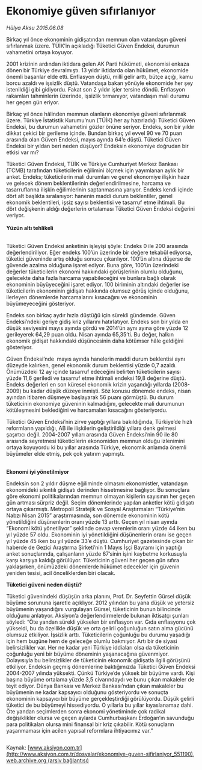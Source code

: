 # Ekonomiye güven sıfırlanıyor

*Hülya Aksu 2015.06.08*

<div class="pNewsDetailMainContent" itemprop="articleBody">
 <p>
  Birkaç yıl önce ekonominin gidişatından memnun olan vatandaşın güveni sıfırlanmak üzere. TÜİK’in açıkladığı Tüketici Güven Endeksi, durumun vahametini ortaya koyuyor.
 </p>
 <p>
  2001 krizinin ardından iktidara gelen AK Parti hükümeti, ekonomisi enkaza dönen bir Türkiye devralmıştı. 13 yıldır iktidarda olan hükümet, ekonomide önemli başarılar elde etti. Enflasyon düştü, millî gelir arttı, bütçe açığı, kamu borcu azaldı ve işsizlik düştü. Vatandaşa bakan yönüyle ekonomide her şey istenildiği gibi gidiyordu. Fakat son 2 yıldır işler tersine döndü. Enflasyon rakamları tahminlerin üzerinde, işsizlik tırmanıyor, vatandaşın mali durumu her geçen gün eriyor.
 </p>
 <p>
  Birkaç yıl önce hâlinden memnun olanların ekonomiye güveni sıfırlanmak üzere. Türkiye İstatistik Kurumu’nun (TÜİK) her ay hazırladığı Tüketici Güven Endeksi, bu durumun vahametini gözler önüne seriyor. Endeks, son bir yıldır dikkat çekici bir gerileme içinde. Bundan birkaç yıl evvel 90 ve 70 puan arasında olan Güven Endeksi, mayıs ayında 64’e düştü. Tüketici Güven Endeksi bir yıldan beri neden düşüyor? Endeksin ekonomiye doğrudan bir etkisi var mı?
 </p>
 <p>
  Tüketici Güven Endeksi, TÜİK ve Türkiye Cumhuriyet Merkez Bankası (TCMB) tarafından tüketicilerin eğilimini ölçmek için yayımlanan aylık bir anket. Endeks; tüketicilerin mali durumları ve genel ekonomiye ilişkin hazır ve gelecek dönem beklentilerinin değerlendirilmesine, harcama ve tasarruflarına ilişkin eğilimlerinin saptanmasına yarıyor. Endeks kendi içinde dört alt başlıkta sıralanıyor: hanenin maddi durum beklentiler, genel ekonomik beklentileri, işsiz sayısı beklentisi ve tasarruf etme ihtimali. Bu dört değişkenin aldığı değerlerin ortalaması Tüketici Güven Endeksi değerini veriyor.
  <br>
   <br>
    <strong>
     Yüzün altı tehlikeli
    </strong>
   </br>
  </br>
 </p>
 <p>
  Tüketici Güven Endeksi anketinin işleyişi şöyle: Endeks 0 ile 200 arasında değerlendiriliyor. Eğer endeks 100’ün üzerinde bir değere tekabül ediyorsa, tüketici güveninde artış olduğu sonucu çıkarılıyor. 100’ün altına düşerse de güvende azalma olduğuna işaret ediyor. Buna göre, 100’ün üzerindeki değerler tüketicilerin ekonomi hakkındaki görüşlerinin olumlu olduğunu, gelecekte daha fazla harcama yapabileceğini ve bunlara bağlı olarak ekonominin büyüyeceğini işaret ediyor. 100 biriminin altındaki değerler ise tüketicilerin ekonominin gidişatı hakkında olumsuz görüş içinde olduğunu, ilerleyen dönemlerde harcamalarını kısacağını ve ekonominin büyümeyeceğini gösteriyor.
 </p>
 <p>
  Endeks son birkaç aydır hızla düştüğü için sürekli gündemde. Güven Endeksi’ndeki geriye gidiş kriz yıllarını hatırlatıyor. Endeks son bir yılda en düşük seviyesini mayıs ayında gördü ve 2014’ün aynı ayına göre yüzde 12 gerileyerek 64,29 puan oldu. Nisan ayında 65,35’ti. Bu değer, halkın ekonomik gidişat hakkındaki düşüncesinin daha kötümser hâle geldiğini gösteriyor.
 </p>
 <p>
  Güven Endeksi’nde  mayıs ayında hanelerin maddi durum beklentisi aynı düzeyde kalırken, genel ekonomik durum beklentisi yüzde 0,7 azaldı. Önümüzdeki 12 ay içinde tasarruf edeceğini belirten tüketicilerin sayısı yüzde 11,6 geriledi ve tasarruf etme ihtimali endeksi 19,8 değerine düştü. Endeks değerleri en son küresel ekonomik krizin yaşandığı yıllarda (2008-2009) bu kadar düşük düzeye inmişti. Söz konusu dönemde endeks, nisan ayından itibaren düşmeye başlayarak 56 puanı görmüştü. Bu durum tüketicinin ekonomiye güveninin kalmadığını, gelecekte mali durumunun kötüleşmesini beklediğini ve harcamaları kısacağını gösteriyordu.
 </p>
 <p>
  Tüketici Güven Endeksi’nin zirve yaptığı yıllara bakıldığında, Türkiye’de hızlı reformların yapıldığı, AB ile ilişkilerin geliştirildiği yıllara denk gelmesi şaşırtıcı değil. 2004-2007 yılları arasında Güven Endeksi’nin 90 ile 80 arasında seyretmesi tüketicilerin ekonomiden memnun olduğu izlenimini ortaya koyuyordu ki bu yıllar arasında Türkiye, ekonomik anlamda önemli büyümeler elde etmiş, pek çok yatırım yapmıştı.
 </p>
 <p>
  <br>
   <strong>
    Ekonomi iyi yönetilmiyor
   </strong>
  </br>
 </p>
 <p>
  Endeksin son 2 yıldır düşme eğiliminde olmasını ekonomistler, vatandaşın ekonomideki sıkıntılı gidişatı derinden hissetmesine bağlıyor. Bu sonuçlara göre ekonomi politikalarından memnun olmayan kişilerin sayısının her geçen gün artması sürpriz değil. Seçim dönemlerinde yapılan anketler kötü gidişatı ortaya çıkarmıştı. Metropoll Stratejik ve Sosyal Araştırmaları “Türkiye’nin Nabzı Nisan 2015” araştırmasında, son dönemde ekonominin kötü yönetildiğini düşünenlerin oranı yüzde 13 arttı. Geçen yıl nisan ayında “Ekonomi kötü yönetiliyor” şeklinde cevap verenlerin oranı yüzde 44 iken bu yıl yüzde 57 oldu. Ekonominin iyi yönetildiğini düşünenlerin oranı ise geçen yıl yüzde 45 iken bu yıl yüzde 33’e düştü. Cumhuriyet gazetesinde çıkan bir haberde de Gezici Araştırma Şirketi’nin 1 Mayıs İşçi Bayramı için yaptığı anket sonuçlarında, çalışanların yüzde 67’sinin işini kaybetme korkusuyla karşı karşıya kaldığı görülüyor. Tüketicinin güveni her geçen gün sıfıra yaklaşırken, önümüzdeki dönemlerde hükümet edecekler için güvenin yeniden tesisi, acil önceliklerden biri olacak.
 </p>
 <p>
  <strong>
   Tüketici güveni neden düştü?
  </strong>
 </p>
 <p>
  Tüketici güvenindeki düşüşün arka planını, Prof. Dr. Seyfettin Gürsel düşük büyüme sorununa işaretle açıklıyor. 2012 yılından bu yana düşük ve yetersiz büyümenin yaşandığını vurgulayan Gürsel, tüketicinin bunun bilincinde olduğunu anlatıyor. Aksiyon’a değerlendirmelerde bulunan iktisatçı şunları söyledi: “Öte yandan sürekli yükselen bir enflasyon var. Gıda enflasyonu çok yükseldi, bu da özellikle düşük ve orta gelirli çoğunluğun satın alma gücünü olumsuz etkiliyor. İşsizlik arttı. Tüketicilerin çoğunluğu bu durumu yaşadığı için hem bugüne hem de geleceğe olumlu bakmıyor. Artı bir de siyasi belirsizlikler var. Her ne kadar yeni Türkiye iddiaları olsa da tüketicinin çoğunluğu yeni bir büyüme döneminin yaşanacağına güvenmiyor. Dolayısıyla bu belirsizlikler de tüketicinin ekonomik gidişatla ilgili görüşünü etkiliyor. Endeksin geçmiş dönemlerine baktığımızda Tüketici Güven Endeksi 2004-2007 yılında yüksekti. Çünkü Türkiye’de yüksek bir büyüme vardı. Kişi başına büyüme ortalama yüzde 3,5 civarındaydı ve bunu çıkan makaleler de teyit ediyor. Dünya Bankası ve Merkez Bankası’ndan çıkan makaleler bu büyümenin ne kadar kapsayıcı olduğunu gösteriyordu ve sonuçta ekonominin kapsayıcı bir büyüme gerçekleştirdiği görülüyordu. Düşük gelirli tüketici de bu büyümeyi hissediyordu. O yıllarla bu yıllar kıyaslanamaz dahi. Öte yandan seçimlerden sonra ekonomi yönetiminde çok radikal değişiklikler olursa ve geçen aylarda Cumhurbaşkanı Erdoğan’ın savunduğu para politikaları olursa mini finansal bir kriz çıkabilir. Kötü sonuçların yaşanmaması için acilen yapısal reformlara ihtiyacımız var.”
 </p>
 <p>
  <img alt="" src="/web/20150720134923im_/http://www.aksiyon.com.tr/dosyalar/ http:/medya.aksiyon.com.tr/aksiyon/2015/06/08/569067.jpg "/>
 </p>
</div>


Kaynak: [www.aksiyon.com.tr](http://www.aksiyon.com.tr/dosyalar/ekonomiye-guven-sifirlaniyor_551190), [web.archive.org (arşiv bağlantısı)](http://web.archive.org/web/20150720134923/http://www.aksiyon.com.tr/dosyalar/ekonomiye-guven-sifirlaniyor_551190)
